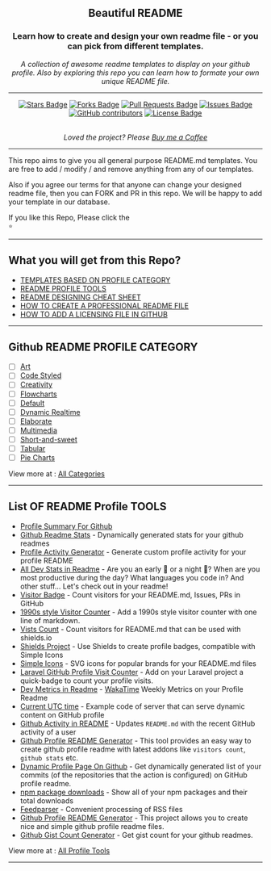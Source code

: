 <!-- Head Section Starts Here -->

<div align="center" >
    <h2>Beautiful README </h2>
    <h3>Learn how to create and design your own readme file - or you can pick from different templates.</h3>
    <p><i>A collection of awesome readme templates to display on your github profile. Also by exploring this repo you can learn how to formate your own unique README file.</i></p>
</div>

---
<!-- Badge Section Starts Here -->
<div align="center">
    <a href="https://github.com/mdsabbiralmamon/beautiful-github-README.md/stargazers"><img src="https://img.shields.io/github/stars/mdsabbiralmamon/beautiful-github-README.md" alt="Stars Badge"/></a>
    <a href="https://github.com/mdsabbiralmamon/beautiful-github-README.md/network/members"><img src="https://img.shields.io/github/forks/mdsabbiralmamon/beautiful-github-README.md" alt="Forks Badge"/></a>
    <a href="https://github.com/mdsabbiralmamon/beautiful-github-README.md/pulls"><img src="https://img.shields.io/github/issues-pr/mdsabbiralmamon/beautiful-github-README.md" alt="Pull Requests Badge"/></a>
    <a href="https://github.com/mdsabbiralmamon/beautiful-github-README.md/issues"><img src="https://img.shields.io/github/issues/mdsabbiralmamon/beautiful-github-README.md" alt="Issues Badge"/></a>
    <a href="https://github.com/mdsabbiralmamon/beautiful-github-README.md/graphs/contributors"><img alt="GitHub contributors" src="https://img.shields.io/github/contributors/mdsabbiralmamon/beautiful-github-README.md?color=2b9348"></a>
    <a href="https://github.com/mdsabbiralmamon/beautiful-github-README.md/blob/master/LICENSE"><img src="https://img.shields.io/github/license/mdsabbiralmamon/beautiful-github-README.md?color=2b9348" alt="License Badge"/></a>
</div>
<br>
    <p align="center"><i>Loved the project? Please <a href="https://ko-fi.com/tetrasam">Buy me a Coffee</a></i></p>

---
<!-- Aim of this repo -->
This repo aims to give you all general purpose README.md templates. You are free to add / modify / and remove anything from any of our templates.

Also if you agree our terms for that anyone can change your designed readme file, then you can FORK and PR in this repo. We will be happy to add your template in our database.

If you like this Repo, Please click the <code> <span title="Star">⭐</span> </code>

---

<!-- Contents of this repo -->
## What you will get from this Repo?

  - [TEMPLATES BASED ON PROFILE CATEGORY](#templates-based-onprofile-category)
  - [README PROFILE TOOLS](#readme-profile-tools)
  - [README DESIGNING CHEAT SHEET](#readme-designing-cheat-sheet)
  - [HOW TO CREATE A PROFESSIONAL README FILE](#how-to-design-a-professional-readme-file)
  - [HOW TO ADD A LICENSING FILE IN GITHUB](#how-to-design-a-professional-readme-file)

---

<!-- TEMPLATES BASED ON PROFILE CATEGORY -->

## Github README PROFILE CATEGORY

- [ ] [Art](art)
- [ ] [Code Styled](code-styled)
- [ ] [Creativity](creativity)
- [ ] [Flowcharts](flowcharts)
- [ ] [Default](default)
- [ ] [Dynamic Realtime](dynamic-realtime)
- [ ] [Elaborate](elaborate)
- [ ] [Multimedia](multimedia)
- [ ] [Short-and-sweet](short-and-sweet)
- [ ] [Tabular](tabular)
- [ ] [Pie Charts](pie-charts)

View more at : [All Categories](https://github.com/mdsabbiralmamon/beautiful-github-README.md/tree/main/beautifulReadmeMD/Templates/)

---

<!-- README PROFILE TOOLS -->

## List OF README Profile TOOLS

- [Profile Summary For Github](https://profile-summary-for-github.com/search)
- [Github Readme Stats](https://github.com/anuraghazra/github-readme-stats) - Dynamically generated stats for your github readmes
- [Profile Activity Generator](https://github.com/omidnikrah/profile-activity-generator) - Generate custom profile activity for your profile README
- [All Dev Stats in Readme](https://github.com/anmol098/waka-readme-stats) - Are you an early 🐤 or a night 🦉? When are you most productive during the day? What languages you code in? And other stuff... Let's check out in your readme!
- [Visitor Badge](https://visitor-badge.glitch.me/#docs) - Count visitors for your README.md, Issues, PRs in GitHub
- [1990s style Visitor Counter](https://twitter.com/ryanlanciaux/status/1283755637126705152) - Add a 1990s style visitor counter with one line of markdown.
- [Vists Count](https://pufler.dev/git-badges/) - Count visitors for README.md that can be used with shields.io
- [Shields Project](https://shields.io/) - Use Shields to create profile badges, compatible with Simple Icons
- [Simple Icons](https://github.com/simple-icons/simple-icons#cdn-usage) - SVG icons for popular brands for your README.md files
- [Laravel GitHub Profile Visit Counter](https://github.com/caneco/laravel-github-profile-view-counter) - Add on your Laravel project a quick-badge to count your profile visits.
- [Dev Metrics in Readme](https://github.com/athul/waka-readme) - [WakaTime](https://wakatime.com/) Weekly Metrics on your Profile Readme
- [Current UTC time](https://github.com/jojoee/jojoee) - Example code of server that can serve dynamic content on GitHub profile
- [Github Activity in README](https://github.com/jamesgeorge007/github-activity-readme) - Updates `README.md` with the recent GitHub activity of a user
- [Github Profile README Generator](https://github.com/rahuldkjain/github-profile-readme-generator) - This tool provides an easy way to create github profile readme with latest addons like `visitors count`, `github stats` etc.
- [Dynamic Profile Page On Github](https://github.com/umutphp/github-action-dynamic-profile-page) - Get dynamically generated list of your commits (of the repositories that the action is configured) on GitHub profile readme.
- [npm package downloads](https://github.com/maddhruv/github-readme-npm-downloads) - Show all of your npm packages and their total downloads
- [Feedparser](https://pythonhosted.org/feedparser/) - Convenient processing of RSS files
- [Github Profile README Generator](https://github.com/arturssmirnovs/github-profile-readme-generator) - This project allows you to create nice and simple github profile readme files.
- [Github Gist Count Generator](https://github.com/lifeparticle/Gist-Count) - Get gist count for your github readmes.

View more at : [All Profile Tools]()

---

